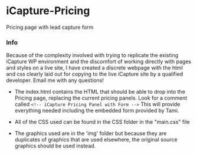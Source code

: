 # iCapture-Pricing
Pricing page with lead capture form

### Info
Because of the complexity involved with trying to replicate the existing iCapture WP environment and the discomfort of working directly with pages and styles on a live site, I have created a discrete webpage with the html and css clearly laid out for copying to the live iCapture site by a qualified developer.
Email me with any questions!

- The index.html contains the HTML that should be able to drop into the Pricing page, replacing the current pricing panels. Look for a comment called
```<!-- iCapture Pricing Panel with Form -->```
This will provide everything needed including the embedded form provided by Tami.

- All of the CSS used can be found in the CSS folder in the "main.css" file
- The graphics used are in the 'img' folder but because they are duplicates of graphics that are used elsewhere, the original source graphics should be used instead.
